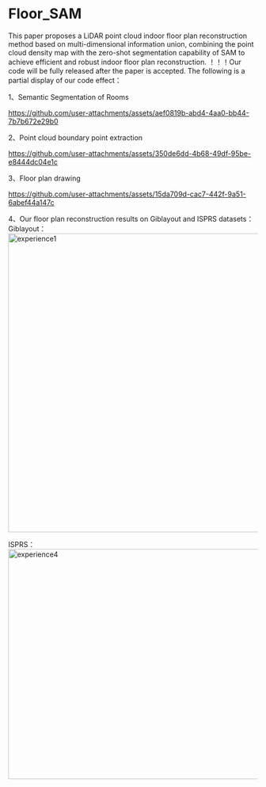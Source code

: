 # Floor_SAM
This paper proposes a LiDAR point cloud indoor floor plan reconstruction method based on multi-dimensional information union, combining the point cloud density map with the zero-shot segmentation capability of SAM to achieve efficient and robust indoor floor plan reconstruction.
！！！Our code will be fully released after the paper is accepted.
The following is a partial display of our code effect：


1、Semantic Segmentation of Rooms

https://github.com/user-attachments/assets/aef0819b-abd4-4aa0-bb44-7b7b672e29b0

2、Point cloud boundary point extraction

https://github.com/user-attachments/assets/350de6dd-4b68-49df-95be-e8444dc04e1c

3、Floor plan drawing

https://github.com/user-attachments/assets/15da709d-cac7-442f-9a51-6abef44a147c

4、Our floor plan reconstruction results on Giblayout and ISPRS datasets：
Giblayout：
<img width="905" height="604" alt="experience1" src="https://github.com/user-attachments/assets/4822b72d-cb79-45b6-86fb-b50d3b3c9aa1" />


ISPRS：
<img width="1326" height="465" alt="experience4" src="https://github.com/user-attachments/assets/69458dfe-e9c6-405d-a80b-a4f664b7952f" />
